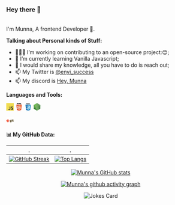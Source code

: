 
### Hey there 👋

<br />
I'm Munna, A frontend Developer 🚀.



**Talking about Personal kinds of Stuff:**

- 👨🏽‍💻 I’m working on contributing to an open-source project:😊;
- 🌱 I’m currently learning Vanilla Javascript; 
- 💬 I would share my knowledge, all you have to do is reach out;
- 📫 My Twitter is [@enyi_success](https://twitter.com/enyi_success)
- 📫 My discord is [Hey, Munna](https://discord.com/users/Munna20#4311)


**Languages and Tools:**  

<code><img height="20" src="https://raw.githubusercontent.com/github/explore/80688e429a7d4ef2fca1e82350fe8e3517d3494d/topics/javascript/javascript.png"></code>
<code><img height="20" src="https://raw.githubusercontent.com/github/explore/80688e429a7d4ef2fca1e82350fe8e3517d3494d/topics/html/html.png"></code>
<code><img height="20" src="https://raw.githubusercontent.com/github/explore/80688e429a7d4ef2fca1e82350fe8e3517d3494d/topics/css/css.png"></code>
<code><img height="20" src="https://raw.githubusercontent.com/github/explore/80688e429a7d4ef2fca1e82350fe8e3517d3494d/topics/nodejs/nodejs.png"></code>
<!-- <code><img height="20" src="https://raw.githubusercontent.com/github/explore/80688e429a7d4ef2fca1e82350fe8e3517d3494d/topics/gitHub/github.png"></code> -->
<code><img height="20" src="https://raw.githubusercontent.com/github/explore/80688e429a7d4ef2fca1e82350fe8e3517d3494d/topics/git/git.png"></code>



 **📊 My GitHub Data:**

|                                                                                                            .                                                                                                            |                                                                             .                                                                             |
| :---------------------------------------------------------------------------------------------------------------------------------------------------------------------------------------------------------------------: | :-------------------------------------------------------------------------------------------------------------------------------------------------------: |
| [![GitHub Streak](https://github-readme-streak-stats.herokuapp.com?user=Munnachienyi&theme=cobalt&hide_border=true&date_format=M%20j%5B%2C%20Y%5D&fire=DD0000&ring=DD2727&currStreakNum=00DD3DC2&background=000000)](#!) | [![Top Langs](https://github-readme-stats.vercel.app/api/top-langs/?username=Munnachienyi&layout=compact&theme=vision-friendly-dark&hide_border=true)](#!) |

<div id="github_stats" align="center">
 
[![Munna's GitHub stats](https://github-readme-stats.vercel.app/api?username=Munnachienyi&count_private=true&show_icons=true&theme=radical&hide_border=true)](#!)

 [![Munna's github activity graph](https://github-activity-graph-oopa.herokuapp.com/graph?username=Munnachienyi&theme=redical&hide_border=true)](#!)

 ![Jokes Card](https://readme-jokes.vercel.app/api?theme=redical&hide_border=true)

</div>
